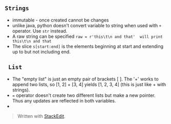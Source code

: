 `Strings`
---
- immutable - once created cannot be changes
- unlike java, python doesn't convert variable to string when used with `+` operator. Use `str` instead.
- A raw string can be specified `raw = r'this\t\n and that'  will print this\t\n and that`
- The slice `s[start:end]` is the elements beginning at start and extending up to but not including end.

` List`
---
- The "empty list" is just an empty pair of brackets [ ]. The '+' works to append two lists, so [1, 2] + [3, 4] yields [1, 2, 3, 4] (this is just like + with strings).
- `=` operator doesn't create two different lists but make a new pointer. Thus any updates are reflected in both variables.
- 
> Written with [StackEdit](https://stackedit.io/).
<!--stackedit_data:
eyJoaXN0b3J5IjpbOTQ4NDcwOTM1LDgyNzYzNjc3NSwxNzQ4Nz
I5MTkwLDMyNTg3NTAwMl19
-->